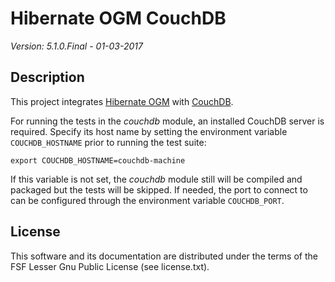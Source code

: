 # Hibernate OGM CouchDB

*Version: 5.1.0.Final - 01-03-2017*

## Description

This project integrates [Hibernate OGM](http://hibernate.org/ogm/) with [CouchDB](http://couchdb.apache.org/).

For running the tests in the _couchdb_ module, an installed CouchDB server is required. Specify its host name by
setting the environment variable `COUCHDB_HOSTNAME` prior to running the test suite:

    export COUCHDB_HOSTNAME=couchdb-machine

If this variable is not set, the _couchdb_ module still will be compiled and packaged but the tests will be skipped.
If needed, the port to connect to can be configured through the environment variable `COUCHDB_PORT`.

## License

This software and its documentation are distributed under the terms of the
FSF Lesser Gnu Public License (see license.txt).
